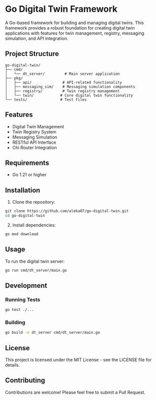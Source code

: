 # Go Digital Twin Framework

A Go-based framework for building and managing digital twins. This framework provides a robust foundation for creating digital twin applications with features for twin management, registry, messaging simulation, and API integration.

## Project Structure

```
go-digital-twin/
├── cmd/
│   └── dt_server/         # Main server application
├── pkg/
│   ├── api/              # API-related functionality
│   ├── messaging_sim/    # Messaging simulation components
│   ├── registry/         # Twin registry management
│   └── twin/            # Core digital twin functionality
└── tests/               # Test files
```

## Features

- Digital Twin Management
- Twin Registry System
- Messaging Simulation
- RESTful API Interface
- Chi Router Integration

## Requirements

- Go 1.21 or higher

## Installation

1. Clone the repository:
```bash
git clone https://github.com/aleka07/go-digital-twin.git
cd go-digital-twin
```

2. Install dependencies:
```bash
go mod download
```

## Usage

To run the digital twin server:

```bash
go run cmd/dt_server/main.go
```

## Development

### Running Tests

```bash
go test ./...
```

### Building

```bash
go build -o dt_server cmd/dt_server/main.go
```

## License

This project is licensed under the MIT License - see the LICENSE file for details.

## Contributing

Contributions are welcome! Please feel free to submit a Pull Request. 